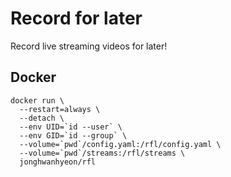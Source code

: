 # Record for later
Record live streaming videos for later!

## Docker
    docker run \
      --restart=always \
      --detach \
      --env UID=`id --user` \
      --env GID=`id --group` \
      --volume=`pwd`/config.yaml:/rfl/config.yaml \
      --volume=`pwd`/streams:/rfl/streams \
      jonghwanhyeon/rfl
